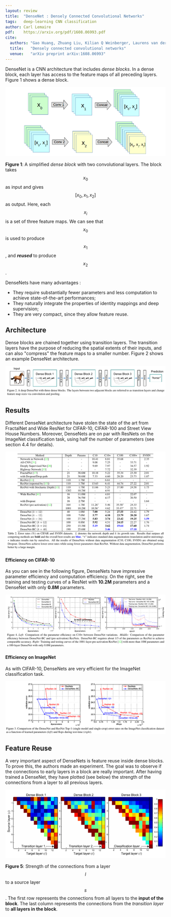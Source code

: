 ```yaml
---
layout: review
title:  "DenseNet : Densely Connected Convolutional Networks"
tags:   deep-learning CNN classification
author: Carl Lemaire
pdf:    https://arxiv.org/pdf/1608.06993.pdf
cite:
  authors: "Gao Huang, Zhuang Liu, Kilian Q Weinberger, Laurens van der Maaten"
  title:   "Densely connected convolutional networks"
  venue:   "arXiv preprint arXiv:1608.06993"
---
```


DenseNet is a CNN architecture that includes _dense blocks_. In a dense block, each layer has access to the feature maps of all preceding layers. Figure 1 shows a dense block.

![](/deep-learning/images/densenet/denseblock.png)

**Figure 1**: A simplified _dense block_ with two convolutional layers. The block takes $$ x_0 $$ as input and gives $$ [x_0,x_1,x_2] $$ as output. Here, each $$ x_i $$ is a set of three feature maps. We can see that $$ x_0 $$ is used to produce $$ x_1 $$, and **_reused_** to produce $$ x_2 $$.

DenseNets have many advantages :

* They require substantially fewer parameters and less computation to achieve state-of-the-art performances;
* They naturally integrate the properties of identity mappings and deep supervision;
* They are very compact, since they allow feature reuse.

## Architecture

Dense blocks are chained together using transition layers. The transition layers have the purpose of reducing the spatial extents of their inputs, and can also "compress" the feature maps to a smaller number. Figure 2 shows an example DenseNet architecture.

![](/deep-learning/images/densenet/fig2.png)

## Results

Different DenseNet architecture have stolen the state of the art from FractalNet and Wide ResNet for CIFAR-10, CIFAR-100 and Street View House Numbers. Moreover, DenseNets are on par with ResNets on the ImageNet classification task, using half the number of parameters (see section 4.4 for details).

![](/deep-learning/images/densenet/table2.png)

#### Efficiency on CIFAR-10

As you can see in the following figure, DenseNets have impressive parameter efficiency and computation efficiency. On the right, see the training and testing curves of a ResNet with **10.2M** parameters and a DenseNet with only **0.8M** parameters.

![](/deep-learning/images/densenet/fig4.png)

#### Efficiency on ImageNet

As with CIFAR-10, DenseNets are very efficient for the ImageNet classification task.

![](/deep-learning/images/densenet/fig3.png)

## Feature Reuse

A very important aspect of DenseNets is feature reuse inside dense blocks. To prove this, the authors made an experiment. The goal was to observe if the connections to early layers in a block are really important. After having trained a DenseNet, they have plotted (see below) the strength of the connections from a layer to all previous layers.

![](/deep-learning/images/densenet/fig5.png)

**Figure 5**: Strength of the connections from a layer $$ l $$ to a source layer $$ s $$. The first row represents the connections from all layers to the **input of the block**. The last column represents the connections from the _transition layer_ to **all layers in the block**.